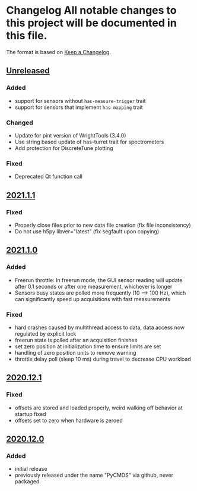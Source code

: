 # Changelog All notable changes to this project will be documented in this file.

The format is based on [Keep a Changelog](https://keepachangelog.com/).

## [Unreleased]

### Added
- support for sensors without `has-measure-trigger` trait
- support for sensors that implement `has-mapping` trait

### Changed
- Update for pint version of WrightTools (3.4.0)
- Use string based update of has-turret trait for spectrometers
- Add protection for DiscreteTune plotting

### Fixed
- Deprecated Qt function call

## [2021.1.1]

### Fixed
- Properly close files prior to new data file creation (fix file inconsistency)
- Do not use h5py libver="latest" (fix segfault upon copying)

## [2021.1.0]

### Added
- Freerun throttle:  In freerun mode, the GUI sensor reading will update after 0.1 seconds or after one measurement, whichever is longer
- Sensors busy states are polled more frequently (10 --> 100 Hz), which can significantly speed up acquisitions with fast measurements

### Fixed
- hard crashes caused by multithread access to data, data access now regulated by explicit lock
- freerun state is polled after an acquisition finishes
- set zero position at initialization time to ensure limits are set
- handling of zero position units to remove warning
- throttle delay poll (sleep 10 ms) during travel to decrease CPU workload

## [2020.12.1]

### Fixed
- offsets are stored and loaded properly, weird walking off behavior at startup fixed
- offsets set to zero when hardware is zeroed

## [2020.12.0]

### Added
- initial release
- previously released under the name "PyCMDS" via github, never packaged.

[Unreleased]: https://github.com/wright-group/yaqc-cmds/compare/2021.1.0...master
[2021.1.1]: https://github.com/wright-group/yaqc-cmds/compare/2021.1.0...2021.1.1
[2021.1.0]: https://github.com/wright-group/yaqc-cmds/compare/2020.12.1...2021.1.0
[2020.12.1]: https://github.com/wright-group/yaqc-cmds/compare/2020.12.0...2020.12.1
[2020.12.0]: https://github.com/wright-group/yaqc-cmds/releases/tag/2020.12.0
